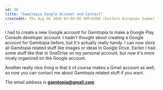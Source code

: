 ```yaml
---
id: 28
title: "Gamitopia Google Account and Contact"
createdAt: Thu Aug 06 2020 03:00:00 GMT+0300 (Eastern European Summer Time)
---
```


I had to create a new Google account for Gamitopia to make a Google Play Console developer account. I hadn't thought about creating a Google account for Gamitopia before, but it's actually really handy. I can now store all Gamitopia related stuff like images or ideas in Google Drive. Earlier I had some stuff like that in OneDrive on my personal account, but now it's more nicely organized on the Google account.

Another really nice thing is that it of course makes a Gmail account as well, so now you can contact me about Gamitopia related stuff if you want.

The email address is **gamitopia@gmail.com**